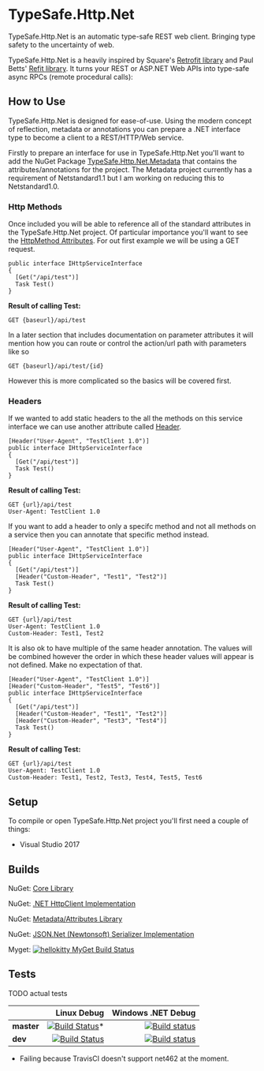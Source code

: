 # TypeSafe.Http.Net

TypeSafe.Http.Net is an automatic type-safe REST web client. Bringing type safety to the uncertainty of web.

TypeSafe.Http.Net is a heavily inspired by Square's [Retrofit library](http://square.github.io/retrofit/) and Paul Betts' [Refit library](https://github.com/paulcbetts/refit). It turns your REST or ASP.NET Web APIs into type-safe async RPCs (remote procedural calls):

## How to Use

TypeSafe.Http.Net is designed for ease-of-use. Using the modern concept of reflection, metadata or annotations you can prepare a .NET interface type to become a client to a REST/HTTP/Web service.

Firstly to prepare an interface for use in TypeSafe.Http.Net you'll want to add the NuGet Package [TypeSafe.Http.Net.Metadata](https://www.nuget.org/packages/TypeSafe.Http.Net.Metadata/) that contains the attributes/annotations for the project. The Metadata project currently has a requirement of Netstandard1.1 but I am working on reducing this to Netstandard1.0.

### Http Methods

Once included you will be able to reference all of the standard attributes in the TypeSafe.Http.Net project. Of particular importance you'll want to see the [HttpMethod Attributes](https://github.com/HelloKitty/TypeSafe.Http.Net/tree/master/src/TypeSafe.Http.Net.Metadata/Attributes/Methods). For out first example we will be using a GET request.


```
public interface IHttpServiceInterface
{
  [Get("/api/test")]
  Task Test()
}
```

**Result of calling Test:**

```
GET {baseurl}/api/test
```

In a later section that includes documentation on parameter attributes it will mention how you can route or control the action/url path with parameters like so

```
GET {baseurl}/api/test/{id}
```

However this is more complicated so the basics will be covered first.

### Headers

If we wanted to add static headers to the all the methods on this service interface we can use another attribute called [Header](https://github.com/HelloKitty/TypeSafe.Http.Net/blob/master/src/TypeSafe.Http.Net.Metadata/Attributes/HeaderAttribute.cs).

```
[Header("User-Agent", "TestClient 1.0")]
public interface IHttpServiceInterface
{
  [Get("/api/test")]
  Task Test()
}
```

**Result of calling Test:**

```
GET {url}/api/test
User-Agent: TestClient 1.0
```

If you want to add a header to only a specifc method and not all methods on a service then you can annotate that specific method instead.

```
[Header("User-Agent", "TestClient 1.0")]
public interface IHttpServiceInterface
{
  [Get("/api/test")]
  [Header("Custom-Header", "Test1", "Test2")]
  Task Test()
}
```

**Result of calling Test:**

```
GET {url}/api/test
User-Agent: TestClient 1.0
Custom-Header: Test1, Test2
```

It is also ok to have multiple of the same header annotation. The values will be combined however the order in which these header values will appear is not defined. Make no expectation of that.

```
[Header("User-Agent", "TestClient 1.0")]
[Header("Custom-Header", "Test5", "Test6")]
public interface IHttpServiceInterface
{
  [Get("/api/test")]
  [Header("Custom-Header", "Test1", "Test2")]
  [Header("Custom-Header", "Test3", "Test4")]
  Task Test()
}
```

**Result of calling Test:**

```
GET {url}/api/test
User-Agent: TestClient 1.0
Custom-Header: Test1, Test2, Test3, Test4, Test5, Test6
```

## Setup

To compile or open TypeSafe.Http.Net project you'll first need a couple of things:

* Visual Studio 2017

## Builds

NuGet: [Core Library](https://www.nuget.org/packages/TypeSafe.Http.Net.Core/)

NuGet: [.NET HttpClient Implementation](https://www.nuget.org/packages/TypeSafe.Http.Net.HttpClient/)

NuGet: [Metadata/Attributes Library](https://www.nuget.org/packages/TypeSafe.Http.Net.Metadata/)

NuGet: [JSON.Net (Newtonsoft) Serializer Implementation](https://www.nuget.org/packages/TypeSafe.Http.Net.Serializer.JsonNET/)


Myget: [![hellokitty MyGet Build Status](https://www.myget.org/BuildSource/Badge/hellokitty?identifier=772ec112-a0e1-49b7-9d94-ede9ff28945a)](https://www.myget.org/)

## Tests

TODO actual tests

|    | Linux Debug | Windows .NET Debug |
|:---|----------------:|------------------:|
|**master**| [![Build Status](https://travis-ci.org/HaloLive/HaloLive.Library.svg?branch=master)](https://travis-ci.org/HaloLive/HaloLive.Library)* | [![Build status](https://ci.appveyor.com/api/projects/status/rinvn2tdxn0yinf4?svg=true)](https://ci.appveyor.com/project/HelloKitty/halolive-library) |
|**dev**| [![Build Status](https://travis-ci.org/HaloLive/HaloLive.Library.svg?branch=dev)](https://travis-ci.org/HaloLive/HaloLive.Library) | [![Build status](https://ci.appveyor.com/api/projects/status/rinvn2tdxn0yinf4/branch/dev?svg=true)](https://ci.appveyor.com/project/HelloKitty/halolive-library/branch/dev) |

* Failing because TravisCI doesn't support net462 at the moment.
